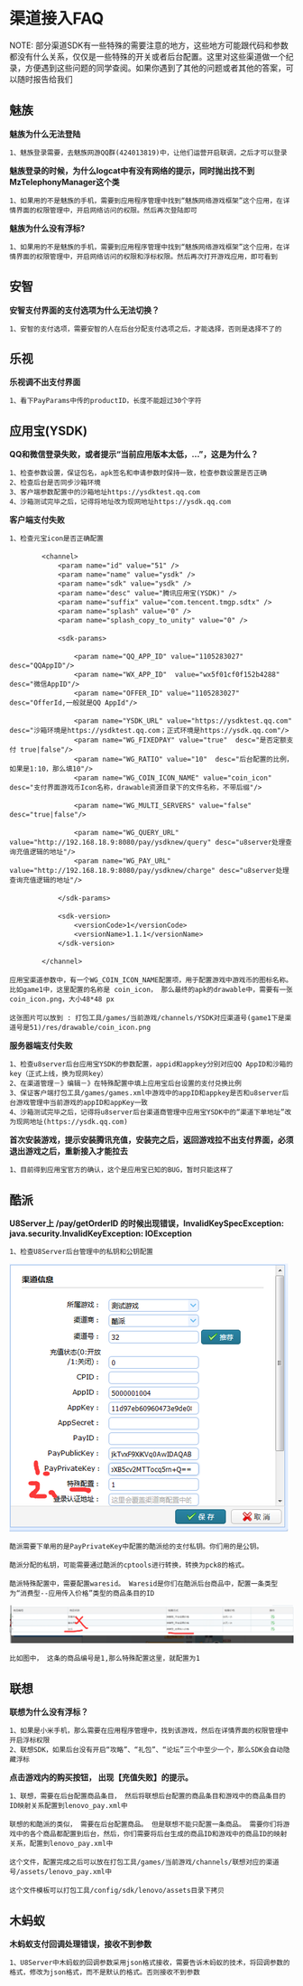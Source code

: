 渠道接入FAQ
=========

NOTE: 部分渠道SDK有一些特殊的需要注意的地方，这些地方可能跟代码和参数都没有什么关系，仅仅是一些特殊的开关或者后台配置。这里对这些渠道做一个纪录，方便遇到这些问题的同学查阅。如果你遇到了其他的问题或者其他的答案，可以随时报告给我们


魅族
---------
**魅族为什么无法登陆**
```
1、魅族登录需要，去魅族网游QQ群(424013819)中，让他们运营开启联调，之后才可以登录
```

**魅族登录的时候，为什么logcat中有没有网络的提示，同时抛出找不到MzTelephonyManager这个类**
```
1、如果用的不是魅族的手机，需要到应用程序管理中找到“魅族网络游戏框架”这个应用，在详情界面的权限管理中，开启网络访问的权限。然后再次登陆即可
```

**魅族为什么没有浮标?**
```
1、如果用的不是魅族的手机，需要到应用程序管理中找到“魅族网络游戏框架”这个应用，在详情界面的权限管理中，开启网络访问的权限和浮标权限。然后再次打开游戏应用，即可看到
```

安智
---------
**安智支付界面的支付选项为什么无法切换？**
```
1、安智的支付选项，需要安智的人在后台分配支付选项之后，才能选择，否则是选择不了的
```

乐视
---------
**乐视调不出支付界面**
```
1、看下PayParams中传的productID，长度不能超过30个字符
```


应用宝(YSDK)
---------
**QQ和微信登录失败，或者提示“当前应用版本太低，...”，这是为什么？**
```
1、检查参数设置，保证包名，apk签名和申请参数时保持一致，检查参数设置是否正确
2、检查后台是否同步沙箱环境
3、客户端参数配置中的沙箱地址https://ysdktest.qq.com
4、沙箱测试完毕之后，记得将地址改为现网地址https://ysdk.qq.com
```

**客户端支付失败**
```
1、检查元宝icon是否正确配置

        <channel>
            <param name="id" value="51" />
            <param name="name" value="ysdk" />
            <param name="sdk" value="ysdk" />
            <param name="desc" value="腾讯应用宝(YSDK)" />
            <param name="suffix" value="com.tencent.tmgp.sdtx" />
            <param name="splash" value="0" />
            <param name="splash_copy_to_unity" value="0" />

            <sdk-params>

                <param name="QQ_APP_ID" value="1105283027" desc="QQAppID"/>
                <param name="WX_APP_ID"  value="wx5f01cf0f152b4288" desc="微信AppID"/> 
                <param name="OFFER_ID" value="1105283027" desc="OfferId,一般就是QQ AppId"/>

                <param name="YSDK_URL" value="https://ysdktest.qq.com" desc="沙箱环境是https://ysdktest.qq.com；正式环境是https://ysdk.qq.com"/>
                <param name="WG_FIXEDPAY" value="true"  desc="是否定额支付 true|false"/> 
                <param name="WG_RATIO" value="10"  desc="后台配置的比例，如果是1:10，那么填10"/> 
                <param name="WG_COIN_ICON_NAME" value="coin_icon" desc="支付界面游戏币Icon名称，drawable资源目录下的文件名称，不带后缀"/>    

                <param name="WG_MULTI_SERVERS" value="false" desc="true|false"/>    

                <param name="WG_QUERY_URL" value="http://192.168.18.9:8080/pay/ysdknew/query" desc="u8server处理查询充值逻辑的地址"/>  
                <param name="WG_PAY_URL" value="http://192.168.18.9:8080/pay/ysdknew/charge" desc="u8server处理查询充值逻辑的地址"/>

            </sdk-params>

            <sdk-version>
                <versionCode>1</versionCode>   
                <versionName>1.1.1</versionName>
            </sdk-version>              

        </channel>

应用宝渠道参数中，有一个WG_COIN_ICON_NAME配置项，用于配置游戏中游戏币的图标名称。
比如game1中，这里配置的名称是 coin_icon， 那么最终的apk的drawable中，需要有一张coin_icon.png，大小48*48 px

这张图片可以放到 : 打包工具/games/当前游戏/channels/YSDK对应渠道号(game1下是渠道号是51)/res/drawable/coin_icon.png                         

```

**服务器端支付失败**
```
1、检查u8server后台应用宝YSDK的参数配置，appid和appkey分别对应QQ AppID和沙箱的key（正式上线，换为现网key）
2、在渠道管理－》编辑－》在特殊配置中填上应用宝后台设置的支付兑换比例
3、保证客户端打包工具/games/games.xml中游戏中的appID和appkey是否和u8server后台游戏管理中当前游戏的appID和appKey一致
4、沙箱测试完毕之后，记得将u8server后台渠道商管理中应用宝YSDK中的“渠道下单地址”改为现网地址(https://ysdk.qq.com)
```

**首次安装游戏，提示安装腾讯充值，安装完之后，返回游戏拉不出支付界面，必须退出游戏之后，重新接入才能拉去**
```
1、目前得到应用宝官方的确认，这个是应用宝已知的BUG，暂时只能这样了
```

酷派
---------

**U8Server上 /pay/getOrderID 的时候出现错误，InvalidKeySpecException: java.security.InvalidKeyException: IOException**

```
1、检查U8Server后台管理中的私钥和公钥配置
```
![酷派的配置图片](images/coolpad_config.png)
```
酷派需要下单用的是PayPrivateKey中配置的酷派给的支付私钥。你们用的是公钥。

酷派分配的私钥，可能需要通过酷派的cptools进行转换，转换为pck8的格式。

酷派特殊配置中，需要配置waresid。 Waresid是你们在酷派后台商品中，配置一条类型为“消费型--应用传入价格”类型的商品条目的ID
```
![酷派的waresid图片](images/coolpad_waresid.png)
```
比如图中， 这条的商品编号是1,那么特殊配置这里，就配置为1
```

联想
---------
**联想为什么没有浮标？**
```
1、如果是小米手机，那么需要在应用程序管理中，找到该游戏，然后在详情界面的权限管理中开启浮标权限
2、联想SDK，如果后台没有开启“攻略”、“礼包”、“论坛”三个中至少一个，那么SDK会自动隐藏浮标
```

**点击游戏内的购买按钮， 出现【充值失败】的提示。**

```
1、联想，需要在后台配置商品条目， 然后将联想后台配置的商品条目和游戏中的商品条目的ID映射关系配置到lenovo_pay.xml中

联想的和酷派的类似， 需要在后台配置商品。 但是联想不能只配置一条商品。 需要你们将游戏中的各个商品都配置到后台，然后，你们需要将后台生成的商品ID和游戏中的商品ID的映射关系，配置到lenovo_pay.xml中

这个文件，配置完成之后可以放在打包工具/games/当前游戏/channels/联想对应的渠道号/assets/lenovo_pay.xml中

这个文件模板可以打包工具/config/sdk/lenovo/assets目录下拷贝

```

木蚂蚁
---------

**木蚂蚁支付回调处理错误，接收不到参数**
```
1、U8Server中木蚂蚁的回调参数采用json格式接收，需要告诉木蚂蚁的技术，将回调参数的格式，修改为json格式，而不是默认的格式。否则接收不到参数
```










